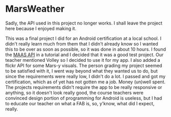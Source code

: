 # MarsWeather

Sadly, the API used in this project no longer works. I shall leave the project here because I enjoyed making it.

This was a final project I did for an Android certification at a local school. I didn't really learn much from them that I didn't already know so I wanted this to be over as soon as possible, so it was done in about 10 hours. I found the [MAAS API](http://ingenology.github.io/mars_weather_api/) in a tutorial and I decided that it was a good test project. Our teacher mentioned Volley so I decided to use it for my app. I also added a flickr API for some Mars-y visuals. The person grading my project seemed to be satisfied with it, I went way beyond what they wanted us to do, but since the requirements were really low, I didn't do a lot. I passed and got my certification, which as of yet has not gotten me a job. Money (un)well spent. The projects requirements didn't require the app to be really responsive or anything, so it doesn't look really good, the course teachers were convinced design portion of programming for Android is useless, but I had to educate our teacher on what a FAB is, so, y'know, what did I expect, really.
